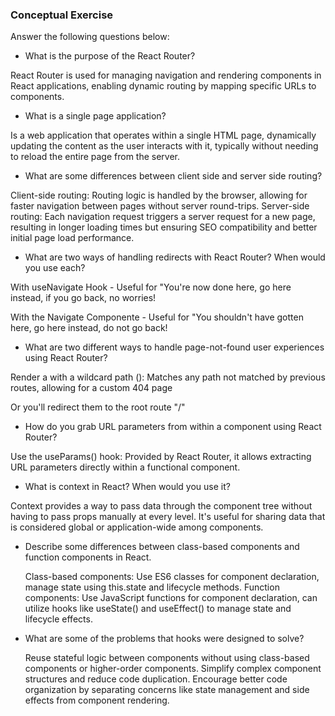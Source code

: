 ### Conceptual Exercise

Answer the following questions below:

- What is the purpose of the React Router?

React Router is used for managing navigation and rendering components in React applications, enabling dynamic routing by mapping specific URLs to components.

- What is a single page application?

Is a web application that operates within a single HTML page, dynamically updating the content as the user interacts with it, typically without needing to reload the entire page from the server.

- What are some differences between client side and server side routing?

Client-side routing: Routing logic is handled by the browser, allowing for faster navigation between pages without server round-trips.
Server-side routing: Each navigation request triggers a server request for a new page, resulting in longer loading times but ensuring SEO compatibility and better initial page load performance.

- What are two ways of handling redirects with React Router? When would you use each?

With useNavigate Hook - Useful for "You're now done here, go here instead, if you go back, no worries!

With the Navigate Componente - Useful for "You shouldn't have gotten here, go here instead, do not go back!

- What are two different ways to handle page-not-found user experiences using React Router? 

Render a <Route> with a wildcard path (<Route path="*" />): Matches any path not matched by previous routes, allowing for a custom 404 page

Or you'll redirect them to the root route "/"

- How do you grab URL parameters from within a component using React Router?

Use the useParams() hook: Provided by React Router, it allows extracting URL parameters directly within a functional component.

- What is context in React? When would you use it?

Context provides a way to pass data through the component tree without having to pass props manually at every level. It's useful for sharing data that is considered global or application-wide among components.

- Describe some differences between class-based components and function
  components in React.

  Class-based components: Use ES6 classes for component declaration, manage state using this.state and lifecycle methods.
  Function components: Use JavaScript functions for component declaration, can utilize hooks like useState() and useEffect() to manage state and lifecycle effects.

- What are some of the problems that hooks were designed to solve?

  Reuse stateful logic between components without using class-based components or higher-order components.
  Simplify complex component structures and reduce code duplication.
  Encourage better code organization by separating concerns like state management and side effects from component rendering.